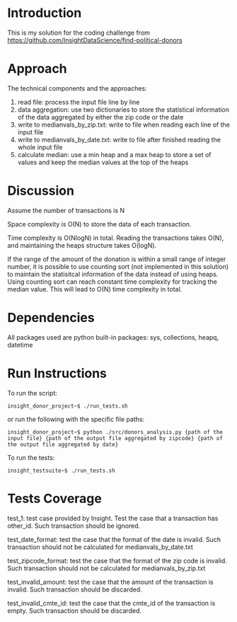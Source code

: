 # Introduction
This is my solution for the coding challenge from https://github.com/InsightDataScience/find-political-donors

# Approach
The technical components and the approaches:
1. read file: process the input file line by line
2. data aggregation: use two dictionaries to store the statistical information of the data aggregated by either the zip code or the date
3. write to medianvals_by_zip.txt: write to file when reading each line of the input file
4. write to medianvals_by_date.txt: write to file after finished reading the whole input file
5. calculate median: use a min heap and a max heap to store a set of values and keep the median values at the top of the heaps

# Discussion
Assume the number of transactions is N

Space complexity is O(N) to store the data of each transaction. 

Time complexity is O(NlogN) in total. Reading the transactions takes O(N), and maintaining the heaps structure takes O(logN).

If the range of the amount of the donation is within a small range of integer number, it is possible to use counting sort (not implemented in this solution) to maintain the statisitcal information of the data instead of using heaps. Using counting sort can reach constant time complexity for tracking the median value. This will lead to O(N) time complexity in total.

# Dependencies
All packages used are python built-in packages: sys, collections, heapq, datetime

# Run Instructions
To run the script:

    insight_donor_project~$ ./run_tests.sh

or run the following with the specific file paths:

    insight_donor_project~$ python ./src/donors_analysis.py {path of the input file} {path of the output file aggregated by zipcode} {path of the output file aggregated by date}

To run the tests:

    insight_testsuite~$ ./run_tests.sh
    
# Tests Coverage
test_1: test case provided by Insight. Test the case that a transaction has other_id. Such transaction should be ignored.

test_date_format: test the case that the format of the date is invalid. Such transaction should not be calculated for medianvals_by_date.txt

test_zipcode_format: test the case that the format of the zip code is invalid. Such transaction should not be calculated for medianvals_by_zip.txt

test_invalid_amount: test the case that the amount of the transaction is invalid. Such transaction should be discarded.

test_invalid_cmte_id: test the case that the cmte_id of the transaction is empty. Such transaction should be discarded.
